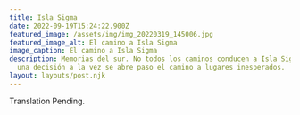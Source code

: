 ```yaml
---
title: Isla Sigma
date: 2022-09-19T15:24:22.900Z
featured_image: /assets/img/img_20220319_145006.jpg
featured_image_alt: El camino a Isla Sigma
image_caption: El camino a Isla Sigma
description: Memorias del sur. No todos los caminos conducen a Isla Sigma, pero
  una decisión a la vez se abre paso el camino a lugares inesperados.
layout: layouts/post.njk
---
```


Translation Pending.
